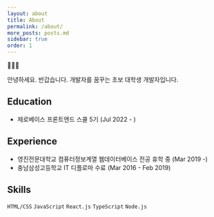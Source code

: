 ```yaml
---
layout: about
title: About
permalink: /about/
more_posts: posts.md
sidebar: true
order: 1
---
```


🙇🏻‍♂️

안녕하세요.
반갑습니다. 개발자를 꿈꾸는 초보 대학생 개발자입니다.

## Education

- 제로베이스 프론트엔드 스쿨 5기 (Jul 2022 - )

## Experience

- 영진전문대학교 컴퓨터정보계열 웹데이터베이스 전공 휴학 중 (Mar 2019 -)
- 충남삼성고등학교 IT 디플로마 수료 (Mar 2016 - Feb 2019)

## Skills

`HTML/CSS` `JavaScript` `React.js` `TypeScript` `Node.js`
